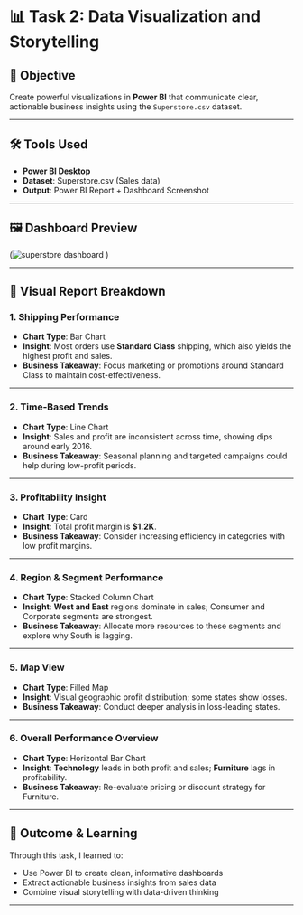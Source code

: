 # 📊 Task 2: Data Visualization and Storytelling

## 🎯 Objective  
Create powerful visualizations in **Power BI** that communicate clear, actionable business insights using the `Superstore.csv` dataset.

---

## 🛠️ Tools Used  
- **Power BI Desktop**
- **Dataset**: Superstore.csv (Sales data)
- **Output**: Power BI Report + Dashboard Screenshot

---

## 🖼️ Dashboard Preview  

(![superstore dashboard](https://github.com/user-attachments/assets/c8a45e51-a523-43c2-8fcd-7ee4ad8c1fe6)
)


---

## 📂 Visual Report Breakdown

### 1. **Shipping Performance**
- **Chart Type**: Bar Chart  
- **Insight**: Most orders use **Standard Class** shipping, which also yields the highest profit and sales.  
- **Business Takeaway**: Focus marketing or promotions around Standard Class to maintain cost-effectiveness.

---

### 2. **Time-Based Trends**
- **Chart Type**: Line Chart  
- **Insight**: Sales and profit are inconsistent across time, showing dips around early 2016.  
- **Business Takeaway**: Seasonal planning and targeted campaigns could help during low-profit periods.

---

### 3. **Profitability Insight**
- **Chart Type**: Card  
- **Insight**: Total profit margin is **$1.2K**.  
- **Business Takeaway**: Consider increasing efficiency in categories with low profit margins.

---

### 4. **Region & Segment Performance**
- **Chart Type**: Stacked Column Chart  
- **Insight**: **West and East** regions dominate in sales; Consumer and Corporate segments are strongest.  
- **Business Takeaway**: Allocate more resources to these segments and explore why South is lagging.

---

### 5. **Map View**
- **Chart Type**: Filled Map  
- **Insight**: Visual geographic profit distribution; some states show losses.  
- **Business Takeaway**: Conduct deeper analysis in loss-leading states.

---

### 6. **Overall Performance Overview**
- **Chart Type**: Horizontal Bar Chart  
- **Insight**: **Technology** leads in both profit and sales; **Furniture** lags in profitability.  
- **Business Takeaway**: Re-evaluate pricing or discount strategy for Furniture.

---

## 📘 Outcome & Learning

Through this task, I learned to:
- Use Power BI to create clean, informative dashboards
- Extract actionable business insights from sales data
- Combine visual storytelling with data-driven thinking

---

